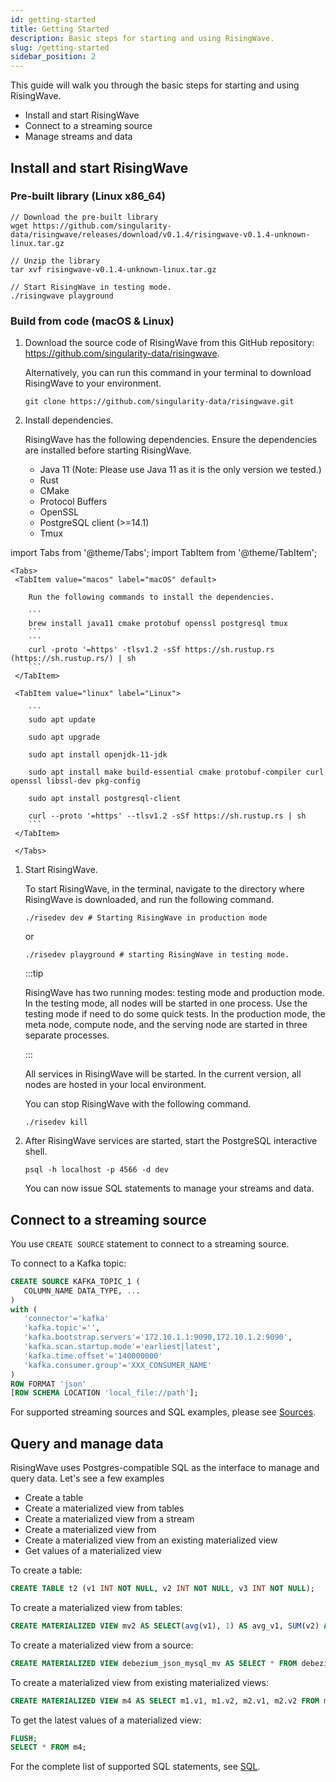 ```yaml
---
id: getting-started
title: Getting Started
description: Basic steps for starting and using RisingWave.
slug: /getting-started
sidebar_position: 2
---
```



This guide will walk you through the basic steps for starting and using RisingWave. 

- Install and start RisingWave
- Connect to a streaming source
- Manage streams and data

## Install and start RisingWave

### Pre-built library (Linux x86_64)

```
// Download the pre-built library
wget https://github.com/singularity-data/risingwave/releases/download/v0.1.4/risingwave-v0.1.4-unknown-linux.tar.gz

// Unzip the library
tar xvf risingwave-v0.1.4-unknown-linux.tar.gz

// Start RisingWave in testing mode.
./risingwave playground
```

### Build from code (macOS & Linux)

1. Download the source code of RisingWave from this GitHub repository: https://github.com/singularity-data/risingwave.

    Alternatively, you can run this command in your terminal to download RisingWave to your environment.
    ```
    git clone https://github.com/singularity-data/risingwave.git
    ```

1. Install dependencies.

    RisingWave has the following dependencies. Ensure the dependencies are installed before starting RisingWave.
    * Java 11 (Note: Please use Java 11 as it is the only version we tested.)
    * Rust
    * CMake
    * Protocol Buffers
    * OpenSSL
    * PostgreSQL client (>=14.1)
    * Tmux

import Tabs from '@theme/Tabs';
import TabItem from '@theme/TabItem';

    <Tabs>
     <TabItem value="macos" label="macOS" default>

        Run the following commands to install the dependencies.

        ```
        brew install java11 cmake protobuf openssl postgresql tmux
        ```
        ```
        curl -proto '=https' -tlsv1.2 -sSf https://sh.rustup.rs (https://sh.rustup.rs/) | sh
        ```
     </TabItem>

     <TabItem value="linux" label="Linux">

        ```
        sudo apt update

        sudo apt upgrade

        sudo apt install openjdk-11-jdk

        sudo apt install make build-essential cmake protobuf-compiler curl openssl libssl-dev pkg-config

        sudo apt install postgresql-client

        curl --proto '=https' --tlsv1.2 -sSf https://sh.rustup.rs | sh
        ```
     </TabItem>

     </Tabs>

1. Start RisingWave.

    To start RisingWave, in the terminal, navigate to the directory where RisingWave is downloaded, and run the following command.
    ```
    ./risedev dev # Starting RisingWave in production mode
    ```
    or
    ```
    ./risedev playground # starting RisingWave in testing mode. 
    ```
    :::tip

    RisingWave has two running modes: testing mode and production mode. In the testing mode, all nodes will be started in one process. Use the testing mode if need to do some quick tests. In the production mode, the meta node, compute node, and the serving node are started in three separate processes. 

    :::

    All services in RisingWave will be started. In the current version, all nodes are hosted in your local environment.

    You can stop RisingWave with the following command.
    ```
    ./risedev kill
    ```

1. After RisingWave services are started, start the PostgreSQL interactive shell.
    ```
    psql -h localhost -p 4566 -d dev
    ```
    You can now issue SQL statements to manage your streams and data. 

## Connect to a streaming source

You use `CREATE SOURCE` statement to connect to a streaming source.

To connect to a Kafka topic: 

```sql
CREATE SOURCE KAFKA_TOPIC_1 (
   COLUMN_NAME DATA_TYPE, ...
)
with (
   'connector'='kafka'
   'kafka.topic'='',
   'kafka.bootstrap.servers'='172.10.1.1:9090,172.10.1.2:9090',
   'kafka.scan.startup.mode'='earliest|latest',
   'kafka.time.offset'='140000000'
   'kafka.consumer.group'='XXX_CONSUMER_NAME'
)
ROW FORMAT 'json' 
[ROW SCHEMA LOCATION 'local_file://path'];
```

For supported streaming sources and SQL examples, please see [Sources](Sources.md).

## Query and manage data

RisingWave uses Postgres-compatible SQL as the interface to manage and query data. Let's see a few examples 

* Create a table
* Create a materialized view from tables
* Create a materialized view from a stream
* Create a materialized view from
* Create a materialized view from an existing materialized view
* Get values of a materialized view

To create a table:

```sql
CREATE TABLE t2 (v1 INT NOT NULL, v2 INT NOT NULL, v3 INT NOT NULL);
```

To create a materialized view from tables:

```sql
CREATE MATERIALIZED VIEW mv2 AS SELECT(avg(v1), 1) AS avg_v1, SUM(v2) AS sum_v2, COUNT(v3) AS count_v3 FROMt1;
```

To create a materialized view from a source:

```sql
CREATE MATERIALIZED VIEW debezium_json_mysql_mv AS SELECT * FROM debezium_json_mysql_source;
```

To create a materialized view from existing materialized views:

```sql
CREATE MATERIALIZED VIEW m4 AS SELECT m1.v1, m1.v2, m2.v1, m2.v2 FROM m1 JOIN m2 ON m1.v1 = m2.v1;
```

To get the latest values of a materialized view:

```sql
FLUSH;
SELECT * FROM m4;
```

For the complete list of supported SQL statements, see [SQL](SQL.md).






